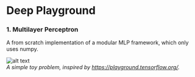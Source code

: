 # Deep Playground

### 1. Multilayer Perceptron
A from scratch implementation of a modular MLP framework, which only uses numpy.


![alt text](https://github.com/nils-schacknat/deep-playground/blob/main/%231%20Multilayer%20Perceptron/circle.gif)\
*A simple toy problem, inspired by https://playground.tensorflow.org/.*
